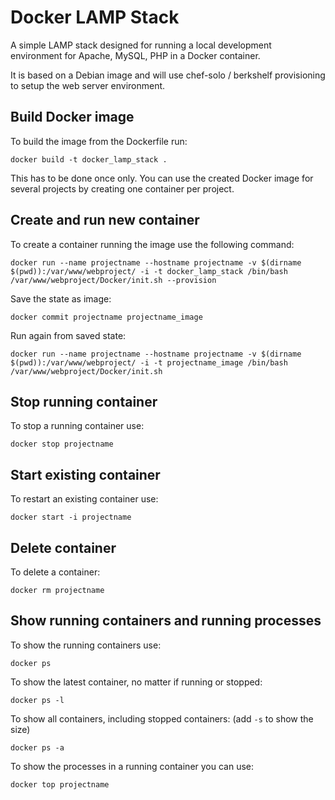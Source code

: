 Docker LAMP Stack
=================

A simple LAMP stack designed for running a local development environment for Apache, MySQL, PHP in a Docker container.

It is based on a Debian image and will use chef-solo / berkshelf provisioning to setup the web server environment.

Build Docker image
------------------

To build the image from the Dockerfile run:

    docker build -t docker_lamp_stack .

This has to be done once only. You can use the created Docker image for several projects by creating one container
per project.

Create and run new container
----------------------------

To create a container running the image use the following command:

    docker run --name projectname --hostname projectname -v $(dirname $(pwd)):/var/www/webproject/ -i -t docker_lamp_stack /bin/bash /var/www/webproject/Docker/init.sh --provision

Save the state as image:

    docker commit projectname projectname_image

Run again from saved state:

    docker run --name projectname --hostname projectname -v $(dirname $(pwd)):/var/www/webproject/ -i -t projectname_image /bin/bash /var/www/webproject/Docker/init.sh

Stop running container
----------------------

To stop a running container use:

    docker stop projectname

Start existing container
------------------------

To restart an existing container use:

    docker start -i projectname

Delete container
----------------

To delete a container:

    docker rm projectname

Show running containers and running processes
---------------------------------------------

To show the running containers use:

    docker ps

To show the latest container, no matter if running or stopped:

    docker ps -l

To show all containers, including stopped containers: (add `-s` to show the size)

    docker ps -a

To show the processes in a running container you can use:

    docker top projectname
